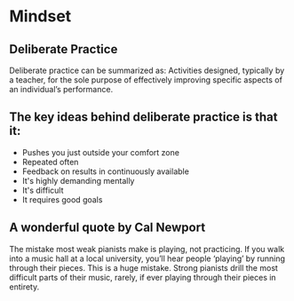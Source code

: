 # Mindset

## Deliberate Practice

Deliberate practice can be summarized as: Activities designed, typically by a teacher, for the sole purpose of effectively improving specific aspects of an individual’s performance.

## The key ideas behind deliberate practice is that it:

- Pushes you just outside your comfort zone
- Repeated often
- Feedback on results in continuously available
- It's highly demanding mentally
- It's difficult
- It requires good goals

## A wonderful quote by Cal Newport

The mistake most weak pianists make is playing, not practicing. If you walk into a music hall at a local university, you’ll hear people ‘playing’ by running through their pieces. This is a huge mistake. Strong pianists drill the most difficult parts of their music, rarely, if ever playing through their pieces in entirety.
